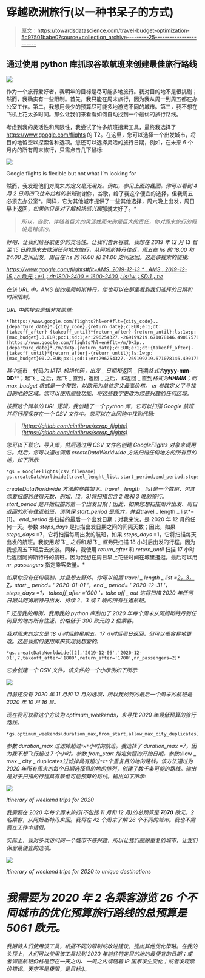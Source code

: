 # 穿越欧洲旅行(以一种书呆子的方式)

> 原文：<https://towardsdatascience.com/travel-budget-optimization-5c97501babe0?source=collection_archive---------25----------------------->

## 通过使用 python 库抓取谷歌航班来创建最佳旅行路线

![](img/ff47567cb275deb36d3b8abb3d3385b7.png)

作为一个旅行爱好者，我明年的目标是尽可能多地旅行。我对目的地不是很挑剔；然而，我确实有一些限制。首先，我只能在周末旅行，因为我从周一到周五都在办公室工作。第二，我想用最少的预算尽可能多地游览不同的城市。第三，我不想在飞机上花太多时间。那么让我们来看看如何自动找到一个最优的旅行路线。

考虑到我的灵活性和局限性，我尝试了许多航班搜索工具，最终我选择了 https://www.google.com/flights 的 T2。在这里，您可以选择一个出发城市，将目的地留空以探索各种选项。您还可以选择灵活的旅行日期，例如，在未来 6 个月内的所有周末旅行，只需点击几下鼠标:

![](img/2b6839a9c8b66914ee04831b585b75b2.png)

Google flights is flexible but not what I’m looking for

然而，我发现他们对周末*的定义毫无用处。例如，参见上面的截图。你可以看到 4 月 2 日周四飞往布拉格的航班*谢谢你，谷歌，给了我这个便宜的选择，但我周五必须去办公室*。同样，它为其他城市提供了一些其他选择，周六晚上出发，周日早上返回，*如果你只是对了解机场感兴趣*那就太好了。*

> *所以，谷歌，伴随着巨大的灵活性而来的是巨大的责任，你对周末旅行的假设是错误的。*

*好吧，让我们给谷歌更少的灵活性。让我们告诉谷歌，我想在 2019 年 12 月 13 日至 15 日的周末去欧洲任何地方旅行，从阿姆斯特丹往返，周五在 hs 的 *18.00* 和 *24.00* 之间出发，周日在 hs 的 *16.00* 和 *24.00* 之间返回。这是该搜索的链接:*

*[https://www.google.com/flights#flt=AMS..2019-12-13 * . AMS . 2019-12-15；c:欧元；e:1；dt:1800-2400 * 1600-2400；ls:1w；SD:1；t:e](https://www.google.com/flights#flt=/m/0k3p..2019-12-12*./m/0k3p.2019-12-16;c:EUR;e:1;dt:1800-2400*1600-2400;ls:1w;sd:1;t:e)*

*在该 URL 中，AMS 指的是阿姆斯特丹，您也可以在那里看到我们选择的日期和时间限制。*

*URL 中的搜索逻辑非常简单:*

```
*[https://www.google.com/flights?hl=en#flt={city_code}..{departure_date}*.{city_code}.{return_date};c:EUR;e:1;dt:{takeoff_after}-{takeoff_until}*{return_after}-{return_until};ls:1w;p:{max_budget}.0.EUR;px:1;sd:1;er:296254327.-269199219.671078146.490175781;t:e](https://www.google.com/flights?hl=en#flt=/m/0k3p..{departure_date}*./m/0k3p.{return_date};c:EUR;e:1;dt:{takeoff_after}-{takeoff_until}*{return_after}-{return_until};ls:1w;p:{max_budget}00.2.EUR;px:1;sd:1;er:296254327.-269199219.671078146.490175781;t:e)*
```

*其中*城市 _ 代码*为 IATA 机场代码，*出发 _ 日期*和*返回 _ 日期*格式为***yyyy-mm-DD****；起飞 _ 之后，起飞 _ 直到，返回 _ 之后，*和*返回 _ 直到*格式为**HHMM**；而 *max_budget* 格式是一个整数，以欧元为单位定义最高价格。 *er* 参数定义了寻找目的地的区域。您可以使用缩放功能，将这些数字更改为您感兴趣的任何区域。*

*按照这个简单的 URL 逻辑，我创建了一个 python 库，它可以扫描 Google 航班并将行程保存在一个 CSV 文件中。您可以在此回购中找到代码:*

> *[https://gitlab.com/cintibrus/scrap_flights](https://gitlab.com/cintibrus/scrap_flights)*

*您可以下载它，导入库，然后通过用 CSV 文件名创建 GoogleFlights 对象来调用它。然后，您可以通过调用 createDataWorldwide 方法扫描任何地方的所有目的地，如下所示:*

```
*gs = GoogleFlights(csv_filename)
gs.createDataWorldwide(travel_lenght_list,start_period,end_period,steps_days,takeoff_after,takeoff_until,return_after,return_until,nr_passengers)*
```

*createDataWorldwide 方法的参数如下。*travel _ length _ list*是一个数组，包含您要扫描的住宿天数，例如，[2，3]将扫描包含 2 晚和 3 晚的旅行。 *start_period* 是开始扫描的第一个出发日期；因此，如果您想扫描周六出发、周日返回的所有往返航班，请确保 *start_period* 是周六，并且*travel _ length _ list*=[1]。 *end_period* 是扫描的最后一个出发日期；对我来说，是 2020 年 12 月的任何一天。参数 *steps_days* 是扫描出发日期之间的间隔天数；因此，如果 *steps_days* =7，它将扫描每周出发的航班，如果 *steps_days* =1，它将扫描每天出发的航班。我使用*起飞 _ 之后*和*起飞 _ 直到*只扫描 18 小时后出发的行程。因为我想周五下班后去旅游。同样，我使用 *return_after* 和 *return_until* 扫描 17 小时后返回阿姆斯特丹的航班。因为我想在周日早上花些时间在城里逛逛。最后可以用 *nr_passengers* 指定乘客数量。*

*如果你没有任何限制，并且想去野外，你可以设置 travel _ length _ list =[2，3，7](它可以有你想要的许多持续时间选项)，*start _ period*= ' 2020–01–01 '，*end _ period*= ' 2020–12–31 '， *steps_days* =1， *takeoff_after* ='000 '，*take off _ out 这将扫描 2020 年任何日期从阿姆斯特丹出发、持续 2、3 或 7 晚的所有往返航班。**

*F 还是我的用例，我用我的 python 库刮出了 2020 年每个周末从阿姆斯特丹到任何目的地的所有往返，价格低于 300 欧元的 2 位乘客。*

*我对周末的定义是 18 小时后的星期五。17 小时后周日返回，但可以很容易地更改。这是我如何使用库来实现我想要的:*

```
*gs.createDataWorldwide([2],'2019-12-06','2020-12-01',7,takeoff_after='1800',return_after='1700',nr_passengers=2)*
```

*它会创建一个 CSV 文件。该文件的一个小示例如下所示:*

*![](img/554f1db48a92098e0414bca776c53e69.png)*

*目前还没有 2020 年 11 月和 12 月的选项，所以我找到的最后一个周末的航班是 2020 年 10 月 16 日。*

*现在我可以称这个方法为 optimum_weekends，来寻找 2020 年最低预算的旅行路线。*

```
*gs.optimum_weekends(duration_max,from_start,allow_max_city_duplicates)*
```

*参数 *duration_max* 过滤掉超过`*x*`小时的航班。我选择了 *duration_max* =7，因为我不想飞行超过 7 个小时。参数 from_start 指定旅程的开始日期。参数*allow _ max _ city _ duplicates*过滤掉具有超过`*x*`个重复目的地的路线。该方法通过为 2020 年所有周末的每个日期选择目的地的排列，创建了数千条可能的路线。输出是对于扫描的行程具有最低可能预算的路线。输出如下所示:*

*![](img/1a80c0906c55aa43a9236df55ddc0834.png)*

*Itinerary of weekend trips for 2020*

*我需要在 2020 年每个周末旅行(不包括 11 月和 12 月)的总预算是 **7670** 欧元，2 名乘客，从阿姆斯特丹来回。我将在 42 个周末了解 26 个不同的城市。我也不需要在工作中请假。*

*实际上，我对多次访问同一个城市不感兴趣，所以让我们删除重复的城市，让我们保留最便宜的选项。*

*![](img/841a006f909c8e8804125216cd2943b9.png)*

*Itinerary of weekend trips for 2020 to unique destinations*

# *我需要为 2020 年 2 名乘客游览 26 个不同城市的优化预算旅行路线的总预算是 5061 欧元。*

*我期待人们使用该工具，根据不同的限制或改进建议，提出其他优化策略。在我的头顶上，人们可以使用该工具找到 2020 年前往特定目的地的最便宜的日期；或者调查航班价格是否在一天之内、一周之内或随着 IP 国家发生变化；或者发现票价错误。天空不是极限，是目标:)。*